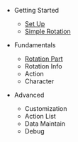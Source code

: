 - Getting Started
  - [Set Up](RotationDev/set-up.md)
  - [Simple Rotation](RotationDev/simple-rotation.md)
- Fundamentals
  - [Rotation Part](RotationDev/rotation.md)
  - Rotation Info
  - Action
  - Character

- Advanced
  - Customization
  - Action List
  - Data Maintain
  - Debug


